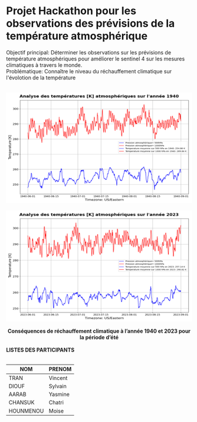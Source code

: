 # Projet Hackathon pour les observations des prévisions de la température atmosphérique

Objectif principal:  Déterminer les observations sur les prévisions de température atmosphériques pour améliorer le sentinel 4 sur les mesures climatiques à travers le monde. <br>
Problématique: Connaître le niveau du réchauffement climatique sur l'évolotion de la température <br>

&nbsp; <img src="./visualisation/1940_temperature.png" alt="1940_temperature.png" width="550" height="300" /> &nbsp; &nbsp; <img src="./visualisation/2023_temperature.png" alt="2023_temperature.png" width="550" height="300" />  <br>
<center> <b> Conséquences de réchauffement climatique  à l’année 1940 et  2023 pour la période d’été </b> </center> <br> 
<b> LISTES DES PARTICIPANTS  </b> <br> <br> 
   
| NOM  | PRENOM |
|  ------ | ------ |
|TRAN|Vincent|
|DIOUF|Sylvain|
|AARAB|Yasmine|
|CHANSUK|Chatri|
|HOUNMENOU|Moise|

